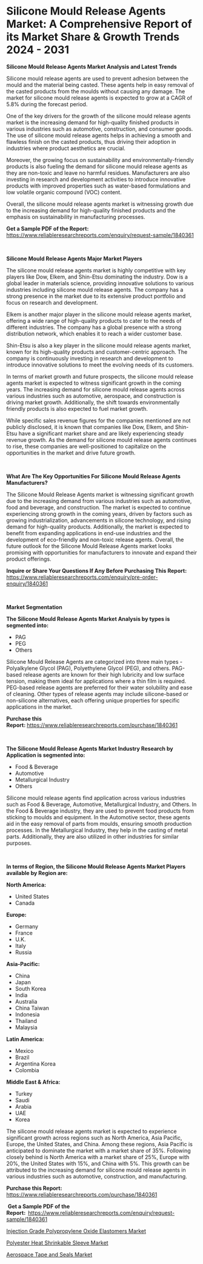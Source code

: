 <p><h1>Silicone Mould Release Agents Market: A Comprehensive Report of its Market Share & Growth Trends 2024 - 2031</h1></p><p><strong>Silicone Mould Release Agents Market Analysis and Latest Trends</strong></p>
<p><p>Silicone mould release agents are used to prevent adhesion between the mould and the material being casted. These agents help in easy removal of the casted products from the moulds without causing any damage. The market for silicone mould release agents is expected to grow at a CAGR of 5.8% during the forecast period.</p><p>One of the key drivers for the growth of the silicone mould release agents market is the increasing demand for high-quality finished products in various industries such as automotive, construction, and consumer goods. The use of silicone mould release agents helps in achieving a smooth and flawless finish on the casted products, thus driving their adoption in industries where product aesthetics are crucial.</p><p>Moreover, the growing focus on sustainability and environmentally-friendly products is also fueling the demand for silicone mould release agents as they are non-toxic and leave no harmful residues. Manufacturers are also investing in research and development activities to introduce innovative products with improved properties such as water-based formulations and low volatile organic compound (VOC) content.</p><p>Overall, the silicone mould release agents market is witnessing growth due to the increasing demand for high-quality finished products and the emphasis on sustainability in manufacturing processes.</p></p>
<p><strong>Get a Sample PDF of the Report:&nbsp;</strong> <a href="https://www.reliableresearchreports.com/enquiry/request-sample/1840361">https://www.reliableresearchreports.com/enquiry/request-sample/1840361</a></p>
<p>&nbsp;</p>
<p><strong>Silicone Mould Release Agents Major Market Players</strong></p>
<p><p>The silicone mould release agents market is highly competitive with key players like Dow, Elkem, and Shin-Etsu dominating the industry. Dow is a global leader in materials science, providing innovative solutions to various industries including silicone mould release agents. The company has a strong presence in the market due to its extensive product portfolio and focus on research and development.</p><p>Elkem is another major player in the silicone mould release agents market, offering a wide range of high-quality products to cater to the needs of different industries. The company has a global presence with a strong distribution network, which enables it to reach a wider customer base.</p><p>Shin-Etsu is also a key player in the silicone mould release agents market, known for its high-quality products and customer-centric approach. The company is continuously investing in research and development to introduce innovative solutions to meet the evolving needs of its customers.</p><p>In terms of market growth and future prospects, the silicone mould release agents market is expected to witness significant growth in the coming years. The increasing demand for silicone mould release agents across various industries such as automotive, aerospace, and construction is driving market growth. Additionally, the shift towards environmentally friendly products is also expected to fuel market growth.</p><p>While specific sales revenue figures for the companies mentioned are not publicly disclosed, it is known that companies like Dow, Elkem, and Shin-Etsu have a significant market share and are likely experiencing steady revenue growth. As the demand for silicone mould release agents continues to rise, these companies are well-positioned to capitalize on the opportunities in the market and drive future growth.</p></p>
<p>&nbsp;</p>
<p><strong>What Are The Key Opportunities For Silicone Mould Release Agents Manufacturers?</strong></p>
<p><p>The Silicone Mould Release Agents market is witnessing significant growth due to the increasing demand from various industries such as automotive, food and beverage, and construction. The market is expected to continue experiencing strong growth in the coming years, driven by factors such as growing industrialization, advancements in silicone technology, and rising demand for high-quality products. Additionally, the market is expected to benefit from expanding applications in end-use industries and the development of eco-friendly and non-toxic release agents. Overall, the future outlook for the Silicone Mould Release Agents market looks promising with opportunities for manufacturers to innovate and expand their product offerings.</p></p>
<p><strong>Inquire or Share Your Questions If Any Before Purchasing This Report:</strong> <a href="https://www.reliableresearchreports.com/enquiry/pre-order-enquiry/1840361">https://www.reliableresearchreports.com/enquiry/pre-order-enquiry/1840361</a></p>
<p>&nbsp;</p>
<p><strong>Market Segmentation</strong></p>
<p><strong>The Silicone Mould Release Agents Market Analysis by types is segmented into:</strong></p>
<p><ul><li>PAG</li><li>PEG</li><li>Others</li></ul></p>
<p><p>Silicone Mould Release Agents are categorized into three main types - Polyalkylene Glycol (PAG), Polyethylene Glycol (PEG), and others. PAG-based release agents are known for their high lubricity and low surface tension, making them ideal for applications where a thin film is required. PEG-based release agents are preferred for their water solubility and ease of cleaning. Other types of release agents may include silicone-based or non-silicone alternatives, each offering unique properties for specific applications in the market.</p></p>
<p><strong>Purchase this Report:&nbsp;</strong><a href="https://www.reliableresearchreports.com/purchase/1840361">https://www.reliableresearchreports.com/purchase/1840361</a></p>
<p>&nbsp;</p>
<p><strong>The Silicone Mould Release Agents Market Industry Research by Application is segmented into:</strong></p>
<p><ul><li>Food & Beverage</li><li>Automotive</li><li>Metallurgical Industry</li><li>Others</li></ul></p>
<p><p>Silicone mould release agents find application across various industries such as Food & Beverage, Automotive, Metallurgical Industry, and Others. In the Food & Beverage industry, they are used to prevent food products from sticking to moulds and equipment. In the Automotive sector, these agents aid in the easy removal of parts from moulds, ensuring smooth production processes. In the Metallurgical Industry, they help in the casting of metal parts. Additionally, they are also utilized in other industries for similar purposes.</p></p>
<p>&nbsp;</p>
<p><strong>In terms of Region, the Silicone Mould Release Agents Market Players available by Region are:</strong></p>
<p>
    <p> <strong> North America: </strong>
        <ul>
            <li>United States</li>
            <li>Canada</li>
        </ul>
        </p> 
    <p> <strong> Europe: </strong>
        <ul>
            <li>Germany</li>
            <li>France</li>
            <li>U.K.</li>
            <li>Italy</li>
            <li>Russia</li>
        </ul>
        </p> 
    <p> <strong> Asia-Pacific: </strong>
        <ul>
            <li>China</li>
            <li>Japan</li>
            <li>South Korea</li>
            <li>India</li>
            <li>Australia</li>
            <li>China Taiwan</li>
            <li>Indonesia</li>
            <li>Thailand</li>
            <li>Malaysia</li>
        </ul>
        </p> 
    <p> <strong> Latin America: </strong>
        <ul>
            <li>Mexico</li>
            <li>Brazil</li>
            <li>Argentina Korea</li>
            <li>Colombia</li>
        </ul>
        </p> 
    <p> <strong> Middle East & Africa: </strong>
        <ul>
            <li>Turkey</li>
            <li>Saudi</li>
            <li>Arabia</li>
            <li>UAE</li>
            <li>Korea</li>
        </ul>
    </p>
    </p>
<p><p>The silicone mould release agents market is expected to experience significant growth across regions such as North America, Asia Pacific, Europe, the United States, and China. Among these regions, Asia Pacific is anticipated to dominate the market with a market share of 35%. Following closely behind is North America with a market share of 25%, Europe with 20%, the United States with 15%, and China with 5%. This growth can be attributed to the increasing demand for silicone mould release agents in various industries such as automotive, construction, and manufacturing.</p></p>
<p><strong>Purchase this Report: </strong><a href="https://www.reliableresearchreports.com/purchase/1840361">https://www.reliableresearchreports.com/purchase/1840361</a></p>
<p>&nbsp;<strong>Get a Sample PDF of the Report:&nbsp;&nbsp;</strong><a href="https://www.reliableresearchreports.com/enquiry/request-sample/1840361">https://www.reliableresearchreports.com/enquiry/request-sample/1840361</a></p>
<p><strong></strong></p>
<p><p><a href="https://github.com/dimitrishawkinswaynenp91rgz/Market-Research-Report-List-1/blob/main/injection-grade-polypropylene-oxide-elastomers-market.md">Injection Grade Polypropylene Oxide Elastomers Market</a></p><p><a href="https://github.com/changoleonlaverguenzanoexiste/Market-Research-Report-List-2/blob/main/polyester-heat-shrinkable-sleeve-market.md">Polyester Heat Shrinkable Sleeve Market</a></p><p><a href="https://github.com/tamvrosiya/Market-Research-Report-List-3/blob/main/aerospace-tape-and-seals-market.md">Aerospace Tape and Seals Market</a></p></p>